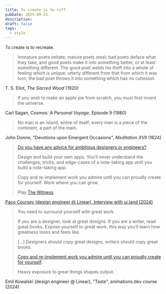 ```yaml
---
title: To create is to riff
pubDate: 2025-09-23
description:
draft: false
tags:
  - style
---
```

To create is to recreate.

> Immature poets imitate; mature poets steal; bad poets deface what they take, and good poets make it into something better, or at least something different. The good poet welds his theft into a whole of feeling which is unique, utterly different from that from which it was torn; the bad poet throws it into something which has no cohesion.

T. S. Eliot, _The Sacred Wood_ (1920)

> If you wish to make an apple pie from scratch, you must first invent the universe.

Carl Sagan, _Cosmos: A Personal Voyage_, Episode 9 (1980)

> No man is an island, entire of itself; every man is a piece of the continent, a part of the main. 
 
John Donne, "Devotions upon Emergent Occasions", _Meditation XVII_ (1624)

> [Do you have any advice for ambitious designers or engineers?](https://ui.land/interviews/paco-coursey#do-you-have-any-advice-for-ambitious-designers-or-engineers?)
> 
> Design and build your own apps. You’ll never understand the challenges, tricks, and edge-cases of a note-taking app until you build a note-taking app.
> 
> Copy and re-implement work you admire until you can proudly create for yourself. Work where you can grow.
> 
> Play [The Witness](http://the-witness.net/).

[Paco Coursey (design engineer @ Linear), Interview with ui.land (2024)](https://ui.land/interviews/paco-coursey#do-you-have-any-advice-for-ambitious-designers-or-engineers?)

> You need to surround yourself with great work.
>
> If you are a designer, look at great designs. If you are a writer, read great books. Expose yourself to great work, this way you’ll learn how greatness looks and feels like.
>
> \[…] Designers should copy great designs, writers should copy great books.
> 
> [Copy and re-implement work you admire until you can proudly create for yourself](https://ui.land/interviews/paco-coursey#do-you-have-any-advice-for-ambitious-designers-or-engineers?).
> 
> Heavy exposure to great things shapes output.
> 

Emil Kowalski (design engineer @ Linear), "Taste", animations.dev course (2024)